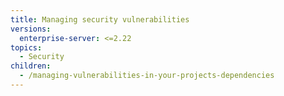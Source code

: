 ```yaml
---
title: Managing security vulnerabilities
versions:
  enterprise-server: <=2.22
topics:
  - Security
children:
  - /managing-vulnerabilities-in-your-projects-dependencies
---
```

<!--See /content/code-security/supply-chain-security for the current version of this article -->
